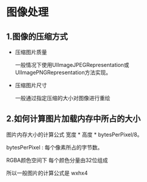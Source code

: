 # 图像处理
## 1.图像的压缩方式
- 压缩图片质量
	
	一般情况下使用UIImageJPEGRepresentation或UIImagePNGRepresentation方法实现。

- 压缩图片尺寸
	
	一般通过指定压缩的大小对图像进行重绘

## 2.如何计算图片加载内存中所占的大小

图片内存大小的计算公式 宽度 * 高度 * bytesPerPixel/8。

bytesPerPixel : 每个像素所占的字节数。

RGBA颜色空间下 每个颜色分量由32位组成

所以一般图片的计算公式是 wxhx4 
